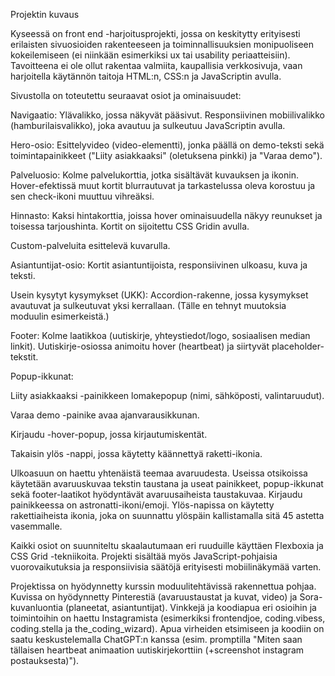 Projektin kuvaus

Kyseessä on front end -harjoitusprojekti, jossa on keskitytty erityisesti erilaisten sivuosioiden rakenteeseen ja toiminnallisuuksien monipuoliseen kokeilemiseen
(ei niinkään esimerkiksi ux tai usability periaatteisiin). Tavoitteena ei ole ollut rakentaa valmiita, kaupallisia verkkosivuja, 
vaan harjoitella käytännön taitoja HTML:n, CSS:n ja JavaScriptin avulla.

Sivustolla on toteutettu seuraavat osiot ja ominaisuudet:

Navigaatio: Ylävalikko, jossa näkyvät pääsivut. Responsiivinen mobiilivalikko (hamburilaisvalikko), joka avautuu ja sulkeutuu JavaScriptin avulla.

Hero-osio: Esittelyvideo (video-elementti), jonka päällä on demo-teksti sekä toimintapainikkeet ("Liity asiakkaaksi" (oletuksena pinkki) ja "Varaa demo").

Palveluosio: Kolme palvelukorttia, jotka sisältävät kuvauksen ja ikonin. Hover-efektissä muut kortit blurrautuvat ja tarkastelussa oleva korostuu ja sen check-ikoni muuttuu vihreäksi.

Hinnasto: Kaksi hintakorttia, joissa hover ominaisuudella näkyy reunukset ja toisessa tarjoushinta. Kortit on sijoitettu CSS Gridin avulla.

Custom-palveluita esittelevä kuvarulla.

Asiantuntijat-osio: Kortit asiantuntijoista, responsiivinen ulkoasu, kuva ja teksti.

Usein kysytyt kysymykset (UKK): Accordion-rakenne, jossa kysymykset avautuvat ja sulkeutuvat yksi kerrallaan. (Tälle en tehnyt muutoksia moduulin esimerkeistä.)

Footer: Kolme laatikkoa (uutiskirje, yhteystiedot/logo, sosiaalisen median linkit). Uutiskirje-osiossa animoitu hover (heartbeat) ja siirtyvät placeholder-tekstit.

Popup-ikkunat:

Liity asiakkaaksi -painikkeen lomakepopup (nimi, sähköposti, valintaruudut).

Varaa demo -painike avaa ajanvarausikkunan.

Kirjaudu -hover-popup, jossa kirjautumiskentät.

Takaisin ylös -nappi, jossa käytetty käännettyä raketti-ikonia.

Ulkoasuun on haettu yhtenäistä teemaa avaruudesta. Useissa otsikoissa käytetään avaruuskuvaa tekstin taustana
ja useat painikkeet, popup-ikkunat sekä footer-laatikot hyödyntävät avaruusaiheista taustakuvaa. Kirjaudu painikkeessa on astronatti-ikoni/emoji. 
Ylös-napissa on käytetty rakettiaiheista ikonia, joka on suunnattu ylöspäin kallistamalla sitä 45 astetta vasemmalle.

Kaikki osiot on suunniteltu skaalautumaan eri ruuduille käyttäen Flexboxia ja CSS Grid -tekniikoita. 
Projekti sisältää myös JavaScript-pohjaisia vuorovaikutuksia ja responsiivisia säätöjä erityisesti mobiilinäkymää varten.

Projektissa on hyödynnetty kurssin moduulitehtävissä rakennettua pohjaa. 
Kuvissa on hyödynnetty Pinterestiä (avaruustaustat ja kuvat, video) ja Sora-kuvanluontia (planeetat, asiantuntijat).
Vinkkejä ja koodiapua eri osioihin ja toimintoihin on haettu Instagramista (esimerkiksi frontendjoe, coding.vibess, coding.stella ja the_coding_wizard).
Apua virheiden etsimiseen ja koodiin on saatu keskustelemalla ChatGPT:n kanssa (esim. promptilla "Miten saan tällaisen heartbeat animaation uutiskirjekorttiin (+screenshot instagram postauksesta)").
